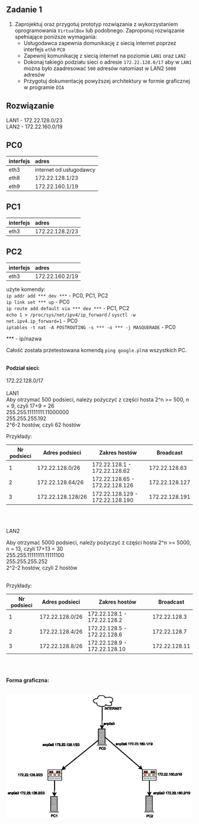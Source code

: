 Zadanie 1
---------

1. Zaprojektuj oraz przygotuj prototyp rozwiązania z wykorzystaniem oprogramowania ``VirtualBox`` lub podobnego. 
Zaproponuj rozwiązanie spełniające poniższe wymagania:
   * Usługodawca zapewnia domunikację z siecią internet poprzez interfejs ``eth0`` ``PC0``
   * Zapewnij komunikację z siecią internet na poziomie ``LAN1`` oraz ``LAN2``
   * Dokonaj takiego podziału sieci o adresie ``172.22.128.0/17`` aby w ``LAN1`` można było zaadresować ``500`` adresów natomiast w LAN2 ``5000`` adresów    
   * Przygotuj dokumentację powyższej architektury w formie graficznej w programie ``DIA``
 
Rozwiązanie
-----------
LAN1 - 172.22.128.0/23  
LAN2 - 172.22.160.0/19 

PC0  
-------------------
|  interfejs   | adres  |
|:-------------| :------| 
| eth3 | internet od usługodawcy  |
| eth8 | 172.22.128.1/23  |
| eth9 | 172.22.160.1/19  |

PC1  
----------------
|  interfejs   | adres  |
|:-------------| :------| 
| eth3 | 172.22.128.2/23 |


PC2  
------------------
|  interfejs   | adres  |
|:-------------| :------| 
| eth3 | 172.22.160.2/19 |


użyte komendy: </br>
``ip addr add *** dev ***`` - PC0, PC1, PC2 </br> 
``ip link set *** up`` - PC0 </br>
``ip route add default via *** dev ***`` - PC1, PC2 </br>
``echo 1 > /proc/sys/net/ipv4/ip_forward`` / ``sysctl -w net.ipv4.ip_forward=1`` - PC0 </br>
``iptables -t nat -A POSTROUTING -s *** -o *** -j MASQUERADE`` - PC0 </br>

*** - ip/nazwa

Całość została przetestowana komendą ``ping google.pl``na wszystkich PC. </br></br>

<b>Podział sieci: </b></br></br>
172.22.128.0/17 </br></br>
LAN1 </br>
Aby otrzymać 500 podsieci, należy pożyczyć z części hosta 2^n >= 500, n = 9, czyli 17+9 = 26 </br>
255.255.11111111.11000000 </br>
255.255.255.192 </br>
2^6-2 hostów, czyli 62 hostów </br>

Przykłady: </br>

|Nr podsieci    |     Adres podsieci    |          Zakres hostów                     |           Broadcast         |
|---------------|-----------------------|--------------------------------------------|-----------------------------|
|     1         |   172.22.128.0/26     |   172.22.128.1 - 172.22.128.62             |          172.22.128.63      | 
|     2         |   172.22.128.64/26    |   172.22.128.65 - 172.22.128.126           |          172.22.128.127     |
|     3         |   172.22.128.128/26   |   172.22.128.129 - 172.22.128.190          |          172.22.128.191     |

</br></br>

LAN2 </br>

Aby otrzymać 5000 podsieci, należy pożyczyć z części hosta 2^n >= 5000, n = 13, czyli 17+13 = 30 </br>
255.255.11111111.11111100 </br>
255.255.255.252 </br>
2^2-2 hostów, czyli 2 hostów </br></br>

Przykłady: </br>

|Nr podsieci    |     Adres podsieci    |          Zakres hostów                     |           Broadcast         |
|---------------|-----------------------|--------------------------------------------|-----------------------------|
|     1         |   172.22.128.0/26     |   172.22.128.1 - 172.22.128.2              |          172.22.128.3       | 
|     2         |   172.22.128.4/26     |   172.22.128.5 - 172.22.128.6              |          172.22.128.7       |
|     3         |   172.22.128.8/26     |   172.22.128.9 - 172.22.128.10             |          172.22.128.11      |

</br></br>

<b>Forma graficzna: </b></br></br>

![diagram](cwiczenia-8.jpg)





